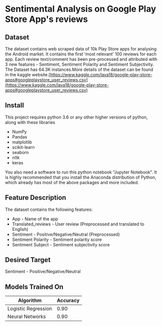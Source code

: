 # Sentimental Analysis on Google Play Store App's reviews

## Dataset
The dataset contains web scraped data of 10k Play Store apps for analysing the Android market.
It contains the first 'most relevant' 100 reviews for each app. Each review text/comment has been pre-processed and 
attributed with 3 new features - Sentiment, Sentiment Polarity and Sentiment Subjectivity.
The Dataset has 64.3K instances.More details of the dataset can be found in the kaggle website.[https://www.kaggle.com/lava18/google-play-store-apps#googleplaystore_user_reviews.csv](https://www.kaggle.com/lava18/google-play-store-apps#googleplaystore_user_reviews.csv)


## Install
This project requires python 3.6 or any other higher versions of python, along with these libraries
* NumPy
* Pandas
* matplotlib
* scikit-learn
* seaborn
* nltk
* keras<br/>

You also need a software to run this python notebook "Jupyter Notebook". It is highly recommended that you install the Anaconda 
distribution of Python, which already has most of the above packages and more included.

## Feature Description
The dataset contains the following features:
* App - Name of the app
* Translated_reviews - User review (Preprocessed and translated to English)
* Sentiment - Positive/Negative/Neutral (Preprocessed)
* Sentiment Polarity - Sentiment polarity score
* Sentiment Subject - Sentiment subjectivity score

## Desired Target
Sentiment - Positive/Negative/Neutral

## Models Trained On
| Algorithm | Accuracy |
| --- | --- |
| Logistic Regression | 0.90 |
| Neural Networks | 0.90 |
